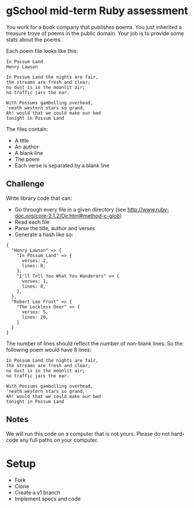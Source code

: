 # gSchool mid-term Ruby assessment

You work for a book company that publishes poems.  You just inherited a treasure trove of poems in the public domain.
Your job is to provide some stats about the poems.

Each poem file looks like this:

```
In Possum Land
Henry Lawson

In Possum Land the nights are fair,
the streams are fresh and clear;
no dust is in the moonlit air;
no traffic jars the ear.

With Possums gambolling overhead,
'neath western stars so grand,
Ah! would that we could make our bed
tonight in Possum Land
```

The files contain:

* A title
* An author
* A blank line
* The poem
* Each verse is separated by a blank line

## Challenge

Write library code that can:

* Go through every file in a given directory (see http://www.ruby-doc.org/core-2.1.2/Dir.html#method-c-glob)
* Read each file
* Parse the title, author and verses
* Generate a hash like so:

```
{
  "Henry Lawson" => {
    "In Possum Land" => {
      verses: 2,
      lines: 8,
    },
    "I'll Tell You What You Wanderers" => {
      verses: 1,
      lines: 8,
    },
  },
  "Robert Lee Frost" => {
    "The Lockless Door" => {
      verses: 5,
      lines: 20, 
    }
  }
}
```

The number of lines should reflect the number of non-blank lines.  So the following poem would have 8 lines:

```
In Possum Land the nights are fair,
the streams are fresh and clear;
no dust is in the moonlit air;
no traffic jars the ear.

With Possums gambolling overhead,
'neath western stars so grand,
Ah! would that we could make our bed
tonight in Possum Land
```

## Notes

We will run this code on a computer that is not yours.  Please do not hard-code any full paths on your computer.

# Setup

* Fork
* Clone
* Create a v1 branch
* Implement specs and code
